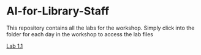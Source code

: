 # AI-for-Library-Staff

This repository contains all the labs for the workshop. Simply click into the folder for each day in the workshop to access the lab files


[Lab 1.1](./Lab%201.1%20-%20Introduction%20to%20GAI%20Models.html/)
